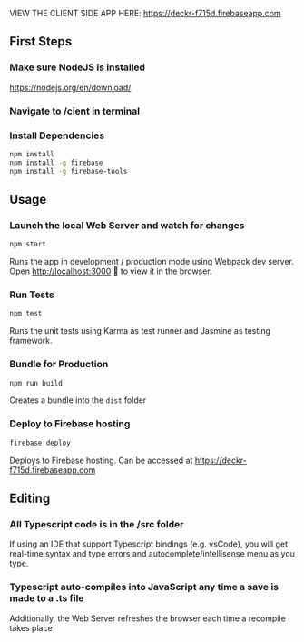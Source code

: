 VIEW THE CLIENT SIDE APP HERE: https://deckr-f715d.firebaseapp.com

## First Steps

### Make sure NodeJS is installed

https://nodejs.org/en/download/

### Navigate to /cient in terminal
 
### Install Dependencies

```sh
npm install
npm install -g firebase
npm install -g firebase-tools
```

## Usage

### Launch the local Web Server and watch for changes

```sh
npm start
```

Runs the app in development / production mode using Webpack dev server.
Open [http://localhost:3000](http://localhost:3000) 🎉 to view it in the browser.

### Run Tests

```sh
npm test
```

Runs the unit tests using Karma as test runner and Jasmine as testing framework.

### Bundle for Production

```sh
npm run build
``` 

Creates a bundle into the `dist` folder

### Deploy to Firebase hosting

```sh
firebase deploy
``` 
Deploys to Firebase hosting. Can be accessed at https://deckr-f715d.firebaseapp.com

## Editing

### All Typescript code is in the /src folder

If using an IDE that support Typescript bindings (e.g. vsCode), you will get real-time syntax and type errors and autocomplete/intellisense menu as you type. 

### Typescript auto-compiles into JavaScript any time a save is made to a .ts file

Additionally, the Web Server refreshes the browser each time a recompile takes place
